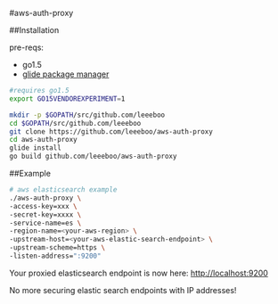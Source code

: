 #aws-auth-proxy

##Installation

pre-reqs:
* go1.5
* [glide package manager](https://github.com/Masterminds/glide)

```sh
#requires go1.5
export GO15VENDOREXPERIMENT=1

mkdir -p $GOPATH/src/github.com/leeeboo
cd $GOPATH/src/github.com/leeeboo
git clone https://github.com/leeeboo/aws-auth-proxy
cd aws-auth-proxy
glide install
go build github.com/leeeboo/aws-auth-proxy
```
##Example

```sh
# aws elasticsearch example
./aws-auth-proxy \
-access-key=xxx \
-secret-key=xxxx \
-service-name=es \
-region-name=<your-aws-region> \
-upstream-host=<your-aws-elastic-search-endpoint> \
-upstream-scheme=https \
-listen-address=":9200"
```

Your proxied elasticsearch endpoint is now here: [http://localhost:9200](http://localhost:9200)


No more securing elastic search endpoints with IP addresses!



